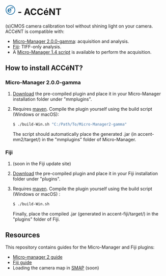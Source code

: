 # ![accent-logo-blue-32](accent-fiji/src/main/resources/images/accent-logo-blue-32.png) - ACCéNT

(s)CMOS camera calibration tool without shining light on your camera. ACCéNT is compatible with:

- [Micro-Manager 2.0.0-gamma](https://micro-manager.org/wiki/Download_Micro-Manager_Latest_Release): acquisition and analysis.
- [Fiji](https://imagej.net/Fiji/Downloads): TIFF-only analysis.
- A [Micro-Manager 1.4 script](accent-mm1) is available to perform the acquisition.

## How to install ACCéNT?

### Micro-Manager 2.0.0-gamma

1. [Download](https://github.com/ries-lab/Accent/releases) the pre-compiled plugin and place it in your Micro-Manager installation folder under "mmplugins".

2. Requires [maven](https://maven.apache.org/). Compile the plugin yourself using the build script (Windows or macOS):

   ```bash
   $ ./build-Win.sh "C:/Path/To/Micro-Manager2-gamma"
   ```

   The script should automatically place the generated .jar (in accent-mm2/target/) in the "mmplugins" folder of Micro-Manager.

### Fiji

1. (soon in the Fiji update site)

2. [Download](https://github.com/ries-lab/Accent/releases) the pre-compiled plugin and place it in your Fiji installation folder under "plugins".

3. Requires  [maven](https://maven.apache.org/). Compile the plugin yourself using the build script (Windows or macOS) : 

   ```bash
   $ ./build-Win.sh
   ```

   Finally, place the compiled .jar (generated in accent-fiji/target/) in the "plugins" folder of Fiji.



## Resources

This repository contains guides for the Micro-Manager and Fiji plugins:

- [Micro-manager 2 guide](guide/guide-mm2.md)
- [Fiji guide](guide/guide-fiji)
- Loading the camera map in [SMAP](https://github.com/jries/SMAP) (soon)
